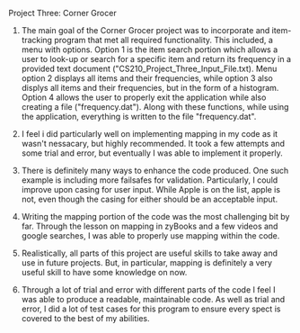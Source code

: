 Project Three: Corner Grocer

1. The main goal of the Corner Grocer project was to incorporate and item-tracking program that met all required functionality. This included, a menu with options. Option 1 is the item search portion which allows a user to look-up or search for a specific item and return its frequency in a provided text document ("CS210_Project_Three_Input_File.txt). Menu option 2 displays all items and their frequencies, while option 3 also displys all items and their frequencies, but in the form of a histogram. Option 4 allows the user to properly exit the application while also creating a file ("frequency.dat"). Along with these functions, while using the application, everything is written to the file "frequency.dat".

2. I feel i did particularly well on implementing mapping in my code as it wasn't nessacary, but highly recommended. It took a few attempts and some trial and error, but eventually I was able to implement it properly.

3. There is definitely many ways to enhance the code produced. One such example is including more failsafes for validation. Particularly, I could improve upon casing for user input. While Apple is on the list, apple is not, even though the casing for either should be an acceptable input.

4. Writing the mapping portion of the code was the most challenging bit by far. Through the lesson on mapping in zyBooks and a few videos and google searches, I was able to properly use mapping within the code.

5. Realistically, all parts of this project are useful skills to take away and use in future projects. But, in particular, mapping is definitely a very useful skill to have some knowledge on now.

6. Through a lot of trial and error with different parts of the code I feel I was able to produce a readable, maintainable code. As well as trial and error, I did a lot of test cases for this program to ensure every spect is covered to the best of my abilities. 
